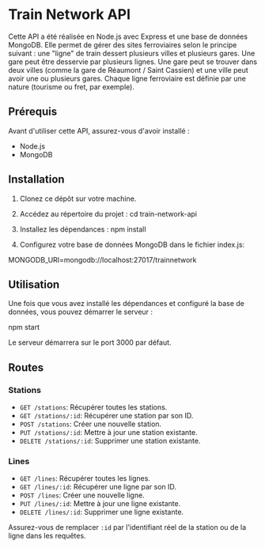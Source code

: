 # Train Network API

Cette API a été réalisée en Node.js avec Express et une base de données MongoDB. Elle permet de gérer des sites ferroviaires selon le principe suivant : une "ligne" de train dessert plusieurs villes et plusieurs gares. Une gare peut être desservie par plusieurs lignes. Une gare peut se trouver dans deux villes (comme la gare de Réaumont / Saint Cassien) et une ville peut avoir une ou plusieurs gares. Chaque ligne ferroviaire est définie par une nature (tourisme ou fret, par exemple).

## Prérequis

Avant d'utiliser cette API, assurez-vous d'avoir installé :

- Node.js
- MongoDB

## Installation

1. Clonez ce dépôt sur votre machine.

2. Accédez au répertoire du projet :
cd train-network-api

3. Installez les dépendances :
npm install


4. Configurez votre base de données MongoDB dans le fichier index.js:

  MONGODB_URI=mongodb://localhost:27017/trainnetwork


## Utilisation

Une fois que vous avez installé les dépendances et configuré la base de données, vous pouvez démarrer le serveur :

npm start


Le serveur démarrera sur le port 3000 par défaut. 

## Routes

### Stations

- `GET /stations`: Récupérer toutes les stations.
- `GET /stations/:id`: Récupérer une station par son ID.
- `POST /stations`: Créer une nouvelle station.
- `PUT /stations/:id`: Mettre à jour une station existante.
- `DELETE /stations/:id`: Supprimer une station existante.

### Lines

- `GET /lines`: Récupérer toutes les lignes.
- `GET /lines/:id`: Récupérer une ligne par son ID.
- `POST /lines`: Créer une nouvelle ligne.
- `PUT /lines/:id`: Mettre à jour une ligne existante.
- `DELETE /lines/:id`: Supprimer une ligne existante.

Assurez-vous de remplacer `:id` par l'identifiant réel de la station ou de la ligne dans les requêtes.
